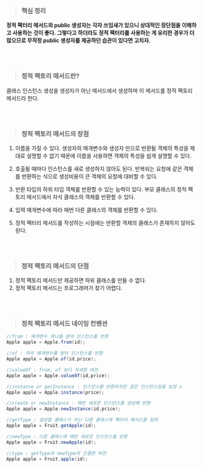 >### 핵심 정리

**정적 팩터리 메서드와 public 생성자는 각자 쓰임새가 있으니 상대적인 장단점을 이해하고 사용하는 것이 좋다. 그렇다고 하더라도 정적 팩터리를 사용하는 게 유리한 경우가 더 많으므로 무작정 public 생성자를 제공하던 습관이 있다면 고치자.**

<br>
<br>


>### 정적 팩토리 메서드란?

클래스 인스턴스 생성을 생성자가 아닌 메서드에서 생성하며 이 메서드를 정적 팩토리 메서드라 한다.


<br>
<br>



>### 정적 팩토리 메서드의 장점

1. 이름을 가질 수 있다.
     생성자의 매개변수와 생성자 만으로 반환될 객체의 특성을 제대로 설명할 수 없기 때문에 이름을 사용하면 객체의 특성을 쉽게 설명할 수 있다.

1. 호출될 때마다 인스턴스를 새로 생성하지 않아도 된다.
     반복되는 요청에 같은 객체를 반환하는 식으로 생성비용이 큰 객체의 요청에 대비할 수 있다.
    
2. 반환 타입의 하위 타입 객체를 반환할 수 있는 능력이 있다.
     부모 클래스의 정적 팩토리 메서드에서 자식 클래스의 객체를 반환할 수 있다.
    
3. 입력 매개변수에 따라 매번 다른 클래스의 객체를 반환할 수 있다.
4. 정적 팩터리 메서드를 작성하는 시점에는 반환할 객체의 클래스가 존재하지 않아도 된다.


<br>
<br>

>### 정적 팩토리 메서드의 단점

1. 정적 팩토리 메서드만 제공하면 하위 클래스를 만들 수 없다.
2. 정적 팩토리 메서드는 프로그래머가 찾기 어렵다.

<br>
<br>

>### 정적 팩토리 메서드 네이밍 컨벤션

```java
//from : 매개변수 하나를 받아 인스턴스를 반환
Apple apple = Apple.from(id);

//of : 여러 매개변수를 받아 인스턴스를 반환
Apple apple = Apple.of(id,price);

//valueOf : from, of 보다 자세한 버전
Apple apple = Apple.valueOf(id,price);

//instance or getInstance : 인스턴스를 반환하지만 같은 인스턴스임을 보장 x
Apple apple = Apple.instance(price);

//create or newInstance : 매번 새로운 인스턴스를 생성해 반환
Apple apple = Apple.newInstance(id,price);

//getType : 생성할 클래스가 아닌 다른 클래스에 팩터리 메서드를 정의
Apple apple = Fruit.getApple(id);

//newType : 다른 클래스에 매번 새로운 인스턴스를 반환
Apple apple = Fruit.newApple(id);

//type : getType과 newType의 간결한 버전
Apple apple = Fruit.apple(id);
```

